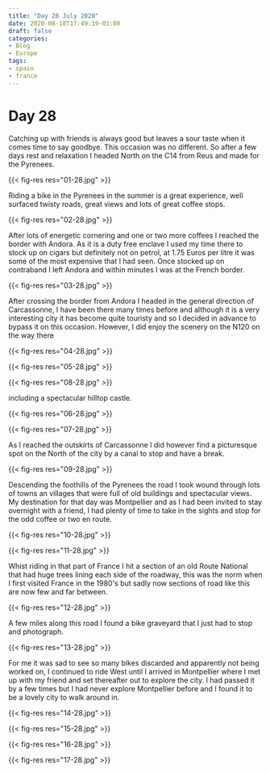 ```yaml
---
title: "Day 28 July 2020"
date: 2020-08-18T17:49:19-01:00
draft: false
categories:
- Blog
- Europe
tags:
- spain
- france
---
```


# Day 28

Catching up with friends is always good but leaves a sour taste when it comes time to say goodbye. This occasion was no different. So after a few days rest and relaxation I headed North on the C14 from Reus and made for the Pyrenees. 

{{< fig-res res="01-28.jpg" >}}

<!--more-->

Riding a bike in the Pyrenees in the summer is a great experience, well surfaced twisty roads, great views and lots of great coffee stops.

{{< fig-res res="02-28.jpg" >}}

After lots of energetic cornering and one or two more coffees I reached the border with Andora. As it is a duty free enclave I used my time there to stock up on cigars but definitely not on petrol, at 1.75 Euros per litre it was some of the most expensive that I had seen. Once stocked up on contraband I left Andora and within minutes I was at the French border.

{{< fig-res res="03-28.jpg" >}}

After crossing the border from Andora I headed in the general direction of Carcassonne, I have been there many times before and although it is a very interesting city it has become quite touristy and so I decided in advance to bypass it on this occasion. However, I did enjoy the scenery on the N120 on the way there 

{{< fig-res res="04-28.jpg" >}}

{{< fig-res res="05-28.jpg" >}}

{{< fig-res res="08-28.jpg" >}}

including a spectacular hilltop castle.

{{< fig-res res="06-28.jpg" >}}

{{< fig-res res="07-28.jpg" >}}

As I reached the outskirts of Carcassonne I did however find a picturesque spot on the North of the city by a canal to stop and have a break.

{{< fig-res res="09-28.jpg" >}}

Descending the foothills of the Pyrenees the road I took wound through lots of towns an villages that were full of old buildings and spectacular views. My destination for that day was Montpellier and as I had been invited to stay overnight with a friend, I had plenty of time to take in the sights and stop for the odd coffee or two en route. 

{{< fig-res res="10-28.jpg" >}}

{{< fig-res res="11-28.jpg" >}}

Whist riding in that part of France I hit a section of an old Route National that had huge trees lining each side of the roadway, this was the norm when I first visited France in the 1980's but sadly now sections of road like this are now few and far between.

{{< fig-res res="12-28.jpg" >}}

A few miles along this road I found a bike graveyard that I just had to stop and photograph.

{{< fig-res res="13-28.jpg" >}}

For me it was sad to see so many bikes discarded and apparently not being worked on, I continued to ride West until I arrived in Montpellier where I met up with my friend and set thereafter out to explore the city. I had passed it by a few times but I had never explore Montpellier before and I found it to be a lovely city to walk around in.

{{< fig-res res="14-28.jpg" >}}

{{< fig-res res="15-28.jpg" >}}

{{< fig-res res="16-28.jpg" >}}

{{< fig-res res="17-28.jpg" >}}
